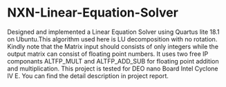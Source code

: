 # NXN-Linear-Equation-Solver
Designed and implemented a Linear Equation Solver using Quartus lite 18.1 on Ubuntu.This algorithm used here is LU decomposition with no rotation. Kindly note that the Matrix input should consists of only integers while the output matrix can consist of floating point numbers. It uses two free IP componants ALTFP_MULT and ALTFP_ADD_SUB for floating point addition and multiplication. This project is tested for DEO nano Board Intel Cyclone IV E. You can find the detail description in project report. 
